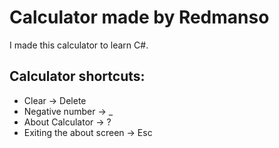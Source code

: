 # Calculator made by Redmanso
I made this calculator to learn C#.
## Calculator shortcuts:
* Clear → Delete
* Negative number → _
* About Calculator → ?
* Exiting the about screen → Esc
